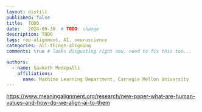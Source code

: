 ```yaml
---
layout: distill
published: false
title:  TODO
date:   2024-09-30  # TODO: change
description: TODO
tags: rep-alignment, AI, neuroscience
categories: all-things-aligning
comments: true # looks disgusting right now, need to fix this too...

authors:
  - name: Saaketh Medepalli
    affiliations: 
      name: Machine Learning Department, Carnegie Mellon University
---
```



https://www.meaningalignment.org/research/new-paper-what-are-human-values-and-how-do-we-align-ai-to-them